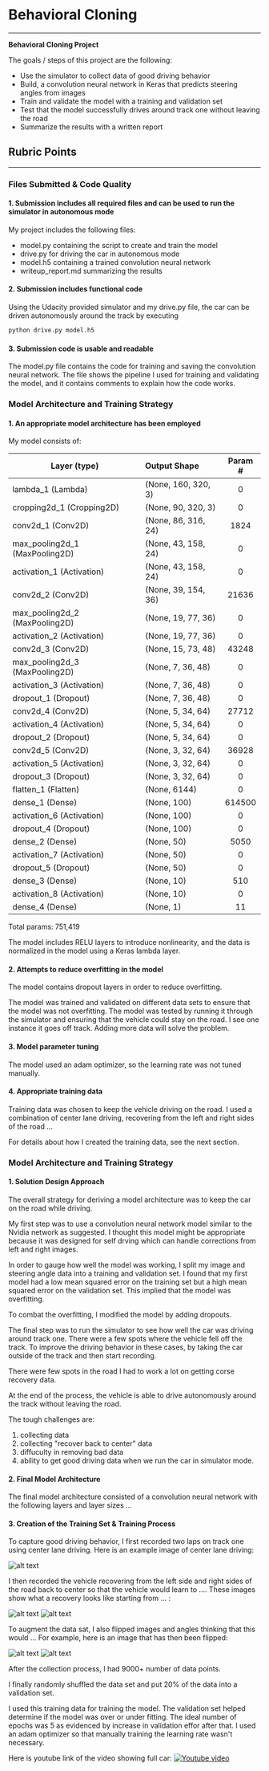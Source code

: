 # **Behavioral Cloning**

---

**Behavioral Cloning Project**

The goals / steps of this project are the following:
* Use the simulator to collect data of good driving behavior
* Build, a convolution neural network in Keras that predicts steering angles from images
* Train and validate the model with a training and validation set
* Test that the model successfully drives around track one without leaving the road
* Summarize the results with a written report


[//]: # (Image References)

[image2]: ./examples/center_2018_06_11_16_55_56_353.jpg "Center lane driving"
[image3]: ./examples/center_2018_06_12_11_50_27_781.jpg "Recovery Image"
[image5]: ./examples/center_2018_06_11_19_22_31_834.jpg "Recovery Image"
[image6]: ./examples/center_2018_06_11_16_55_56_353.jpg "Normal Image"
[image7]: ./examples/flipped.jpg "Flipped Image"

## Rubric Points

---
### Files Submitted & Code Quality

#### 1. Submission includes all required files and can be used to run the simulator in autonomous mode

My project includes the following files:
* model.py containing the script to create and train the model
* drive.py for driving the car in autonomous mode
* model.h5 containing a trained convolution neural network 
* writeup_report.md summarizing the results

#### 2. Submission includes functional code
Using the Udacity provided simulator and my drive.py file, the car can be driven autonomously around the track by executing 
```sh
python drive.py model.h5
```

#### 3. Submission code is usable and readable

The model.py file contains the code for training and saving the convolution neural network. The file shows the pipeline I used for training and validating the model, and it contains comments to explain how the code works.

### Model Architecture and Training Strategy

#### 1. An appropriate model architecture has been employed

My model consists of:

|Layer (type)                                     |                  Output Shape                                     |           Param #                |
|---------------------------------------------------------|:--------------------------------------------------------|:-------------------------------------:|
|lambda_1 (Lambda)                                     |             (None, 160, 320, 3)                                     |    0                      |
|cropping2d_1 (Cropping2D)                                     |     (None, 90, 320, 3)                                     |     0                      |
|conv2d_1 (Conv2D)                                     |             (None, 86, 316, 24)                                     |    1824                   |
|max_pooling2d_1 (MaxPooling2D)                                     |(None, 43, 158, 24)                                     |    0                      |
|activation_1 (Activation)                                     |     (None, 43, 158, 24)                                     |    0                      |
|conv2d_2 (Conv2D)                                     |             (None, 39, 154, 36)                                     |    21636                  |
|max_pooling2d_2 (MaxPooling2D)                                     |(None, 19, 77, 36)                                     |     0                      |
|activation_2 (Activation)                                     |     (None, 19, 77, 36)                                     |     0                      |
|conv2d_3 (Conv2D)                                     |             (None, 15, 73, 48)                                     |     43248                  |
|max_pooling2d_3 (MaxPooling2D)                                     |(None, 7, 36, 48)                                     |      0                      |
|activation_3 (Activation)                                     |     (None, 7, 36, 48)                                     |      0                      |
|dropout_1 (Dropout)                                     |           (None, 7, 36, 48)                                     |      0                      |
|conv2d_4 (Conv2D)                                     |             (None, 5, 34, 64)                                     |      27712                  |
|activation_4 (Activation)                                     |     (None, 5, 34, 64)                                     |      0                      |
|dropout_2 (Dropout)                                     |           (None, 5, 34, 64)                                     |      0                      |
|conv2d_5 (Conv2D)                                     |             (None, 3, 32, 64)                                     |      36928                  |
|activation_5 (Activation)                                     |     (None, 3, 32, 64)                                     |      0                      |
|dropout_3 (Dropout)                                     |           (None, 3, 32, 64)                                     |      0                      |
|flatten_1 (Flatten)                                     |           (None, 6144)                                     |           0                      |
|dense_1 (Dense)                                     |               (None, 100)                                     |            614500                 |
|activation_6 (Activation)                                     |     (None, 100)                                     |            0                      |
|dropout_4 (Dropout)                                     |           (None, 100)                                     |            0                      |
|dense_2 (Dense)                                     |               (None, 50)                                     |             5050                   |
|activation_7 (Activation)                                     |     (None, 50)                                     |             0                      |
|dropout_5 (Dropout)                                     |           (None, 50)                                     |             0                      |
|dense_3 (Dense)                                     |               (None, 10)                                     |             510                    |
|activation_8 (Activation)                                     |     (None, 10)                                     |             0                      |
|dense_4 (Dense)                                     |               (None, 1)                                     |              11                     |

Total params: 751,419


The model includes RELU layers to introduce nonlinearity, and the data is normalized in the model using a Keras lambda layer.

#### 2. Attempts to reduce overfitting in the model

The model contains dropout layers in order to reduce overfitting.

The model was trained and validated on different data sets to ensure that the model was not overfitting. The model was tested by running it through the simulator and ensuring that the vehicle could stay on the road. I see one instance it goes off track. Adding more data will solve the problem.

#### 3. Model parameter tuning

The model used an adam optimizer, so the learning rate was not tuned manually.

#### 4. Appropriate training data

Training data was chosen to keep the vehicle driving on the road. I used a combination of center lane driving, recovering from the left and right sides of the road ... 

For details about how I created the training data, see the next section. 

### Model Architecture and Training Strategy

#### 1. Solution Design Approach

The overall strategy for deriving a model architecture was to keep the car on the road while driving.

My first step was to use a convolution neural network model similar to the Nvidia network as suggested. I thought this model might be appropriate because it was designed for self drving which can handle corrections from left and right images.

In order to gauge how well the model was working, I split my image and steering angle data into a training and validation set. I found that my first model had a low mean squared error on the training set but a high mean squared error on the validation set. This implied that the model was overfitting. 

To combat the overfitting, I modified the model by adding dropouts.

The final step was to run the simulator to see how well the car was driving around track one. There were a few spots where the vehicle fell off the track. To improve the driving behavior in these cases, by taking the car outside of the track and then start recording.

There were few spots in the road I had to work a lot on getting corse recovery data.

At the end of the process, the vehicle is able to drive autonomously around the track without leaving the road.

The tough challenges are:
1. collecting data
2. collecting "recover back to center" data
3. diffuculty in removing bad data
4. ability to get good driving data when we run the car in simulator mode.

#### 2. Final Model Architecture

The final model architecture consisted of a convolution neural network with the following layers and layer sizes ...


#### 3. Creation of the Training Set & Training Process

To capture good driving behavior, I first recorded two laps on track one using center lane driving. Here is an example image of center lane driving:

![alt text][image2]

I then recorded the vehicle recovering from the left side and right sides of the road back to center so that the vehicle would learn to .... These images show what a recovery looks like starting from ... :

![alt text][image3]
![alt text][image5]


To augment the data sat, I also flipped images and angles thinking that this would ... For example, here is an image that has then been flipped:

![alt text][image6]
![alt text][image7]


After the collection process, I had 9000+ number of data points. 

I finally randomly shuffled the data set and put 20% of the data into a validation set. 

I used this training data for training the model. The validation set helped determine if the model was over or under fitting. The ideal number of epochs was 5 as evidenced by increase in validation effor after that. I used an adam optimizer so that manually training the learning rate wasn't necessary.

Here is youtube link of the video showing full car:
[![Youtube video](https://img.youtube.com/vi/iO2PBtLO7u0/0.jpg)](https://www.youtube.com/watch?v=iO2PBtLO7u0)